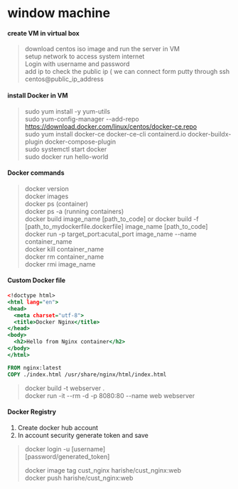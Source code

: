 
# window machine

#### create VM in virtual box  
> download centos iso image and run the server in VM  
> setup network to access system internet  
> Login with username and password  
> add ip to check the public ip ( we can connect form putty through ssh centos@public_ip_address  

#### install Docker in VM  
> sudo yum install -y yum-utils  
> sudo yum-config-manager --add-repo https://download.docker.com/linux/centos/docker-ce.repo  
> sudo yum install docker-ce docker-ce-cli containerd.io docker-buildx-plugin docker-compose-plugin  
> sudo systemctl start docker  
> sudo docker run hello-world  

#### Docker commands  
> docker version  
> docker images  
> docker ps (container)  
> docker ps -a (running containers)  
> docker build image_name [path_to_code] or docker build -f [path_to_mydockerfile.dockerfile] image_name [path_to_code]  
> docker run -p target_port:acutal_port image_name  --name container_name  
> docker kill container_name  
> docker rm container_name  
> docker rmi image_name  

#### Custom Docker file
```index.html
<!doctype html>
<html lang="en">
<head>
  <meta charset="utf-8">
  <title>Docker Nginx</title>
</head>
<body>
  <h2>Hello from Nginx container</h2>
</body>
</html>
```

```Dockerfile
FROM nginx:latest
COPY ./index.html /usr/share/nginx/html/index.html
```

> docker build -t webserver .   
> docker run -it --rm -d -p 8080:80 --name web webserver  

#### Docker Registry  

1. Create docker hub account  
2. In account security generate token and save  

> docker login -u [username]  
> [password/generated_token]  
>
> docker image tag cust_nginx harishe/cust_nginx:web  
> docker push harishe/cust_nginx:web  
